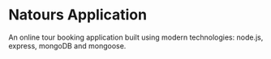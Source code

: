 # Natours Application

An online tour booking application built using modern technologies: node.js, express, mongoDB and mongoose.
